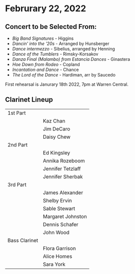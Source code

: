 # Februrary 22, 2022

## Concert to be Selected From:

* *Big Band Signatures* - Higgins
* *Dancin' into the '20s* - Arranged by Hunsberger
* *Dance intermezzo* - Sibelius, arranged by Henning
* *Dance of the Tumblers* - Rimsky-Korsakov
* *Danza Final (Malambo) from Estancia Dances* - Ginastera
* *Hoe Down from Rodeo* - Copland
* *Incantation and Dance* - Chance
* *The Lord of the Dance* - Hardiman, arr by Saucedo 

First rehearsal is Janurary 18th 2022, 7pm at Warren Central.

## Clarinet Lineup

|               |                   |
| ------------- | ----------------- |
| 1st Part      |                   |
|               | Kaz Chan          |
|               | Jim DeCaro        |
|               | Daisy Chew        |
| 2nd Part      |                   |
|               | Ed Kingsley       |
|               | Annika Rozeboom   |
|               | Jennifer Tetzlaff |
|               | Jennifer Sherbak  |
| 3rd Part      |                   |
|               | James Alexander   |
|               | Shelby Ervin      |
|               | Sable Stewart     |
|               | Margaret Johnston |
|               | Dennis Schafer    |
|               | John Wood         |
| Bass Clarinet |                   |
|               | Flora Garrison    |
|               | Alice Homes       |
|               | Sara York         |